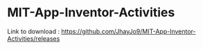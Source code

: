 # MIT-App-Inventor-Activities
Link to download : https://github.com/JhayJo9/MIT-App-Inventor-Activities/releases
